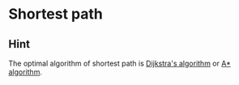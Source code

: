 # Shortest path

## Hint

The optimal algorithm of shortest path is [Dijkstra's algorithm]() or [A* algorithm]().
